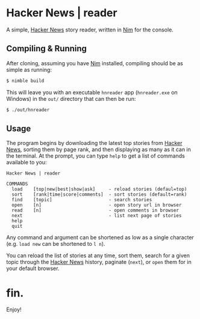 # Hacker News | reader

A simple, [Hacker News][hn] story reader, written in [Nim][nim] for the console.

## Compiling & Running

After cloning, assuming you have [Nim][nim] installed, compiling should be as simple as running:

```bash
$ nimble build
```

This will leave you with an executable `hnreader` app (`hnreader.exe` on Windows) in the `out/` directory that can then be run:

```bash
$ ./out/hnreader
```

## Usage

The program begins by downloading the latest top stories from [Hacker News][hn], sorting them by page rank, and then displaying as many as it can in the terminal. At the prompt, you can type `help` to get a list of commands available to you:

```
Hacker News | reader

COMMANDS
  load    [top|new|best|show|ask]     - reload stories (defaul=top)
  sort    [rank|time|score|comments]  - sort stories (default=rank)
  find    [topic]                     - search stories
  open    [n]                         - open story url in browser
  read    [n]                         - open comments in browser
  next                                - list next page of stories
  help
  quit
```

Any command and argument can be shortened as low as a single character (e.g. `load new` can be shortened to `l n`).

You can reload the list of stories at any time, sort them, search for a given topic through the [Hacker News][hn] history, paginate (`next`), or `open` them for in your default browser.

# fin.

Enjoy!

[hn]:     https://news.ycombinator.com
[nim]:    https://nim-lang.org
